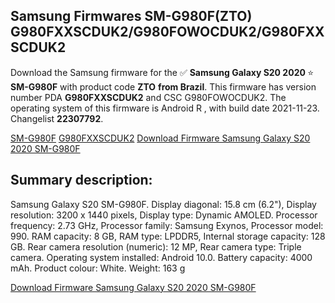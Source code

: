 <h2>Samsung Firmwares SM-G980F(ZTO) G980FXXSCDUK2/G980FOWOCDUK2/G980FXXSCDUK2</h2>
Download the Samsung firmware for the ✅ <strong>Samsung Galaxy S20 2020 </strong> ⭐ <strong>SM-G980F</strong> with product code <strong>ZTO</strong> <strong> from Brazil</strong>. This firmware has version number PDA <strong>G980FXXSCDUK2</strong> and CSC G980FOWOCDUK2. The operating system of this firmware is Android R , with build date 2021-11-23. Changelist <strong>22307792</strong>.


[SM-G980F](https://samfirm.shop/samsung/model/SM-G980F)
[G980FXXSCDUK2](https://samfirm.shop/samsung/pda/G980FXXSCDUK2)
[Download Firmware Samsung Galaxy S20 2020 SM-G980F](https://samfirm.shop/samsung/firmware/477175)
<h2>Summary description:</h2>
<p>Samsung Galaxy S20 SM-G980F. Display diagonal: 15.8 cm (6.2"), Display resolution: 3200 x 1440 pixels, Display type: Dynamic AMOLED. Processor frequency: 2.73 GHz, Processor family: Samsung Exynos, Processor model: 990. RAM capacity: 8 GB, RAM type: LPDDR5, Internal storage capacity: 128 GB. Rear camera resolution (numeric): 12 MP, Rear camera type: Triple camera. Operating system installed: Android 10.0. Battery capacity: 4000 mAh. Product colour: White. Weight: 163 g</p>


[Download Firmware Samsung Galaxy S20 2020 SM-G980F](https://samfirm.shop/samsung/firmware/477175)
